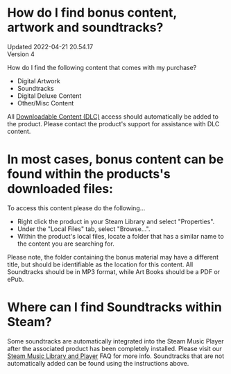 # How do I find bonus content, artwork and soundtracks?
Updated 2022-04-21 20.54.17  
Version 4  

How do I find the following content that comes with my purchase?  
* Digital Artwork
* Soundtracks
* Digital Deluxe Content
* Other/Misc Content
  
All [Downloadable Content (DLC)](https://help.steampowered.com/en/faqs/view/6948-51E6-E624-8A84) access should automatically be added to the product. Please contact the product's support for assistance with DLC content.  
  
# In most cases, bonus content can be found within the products's downloaded files:
  
To access this content please do the following...  
* Right click the product in your Steam Library and select "Properties".
* Under the "Local Files" tab, select "Browse...".
* Within the product's local files, locate a folder that has a similar name to the content you are searching for.
  
Please note, the folder containing the bonus material may have a different title, but should be identifiable as the location for this content. All Soundtracks should be in MP3 format, while Art Books should be a PDF or ePub.  
  
  
# Where can I find Soundtracks within Steam?
  
Some soundtracks are automatically integrated into the Steam Music Player after the associated product has been completely installed. Please visit our [Steam Music Library and Player](https://help.steampowered.com/en/faqs/view/4DBA-E6A9-1115-7852) FAQ for more info. Soundtracks that are not automatically added can be found using the instructions above.